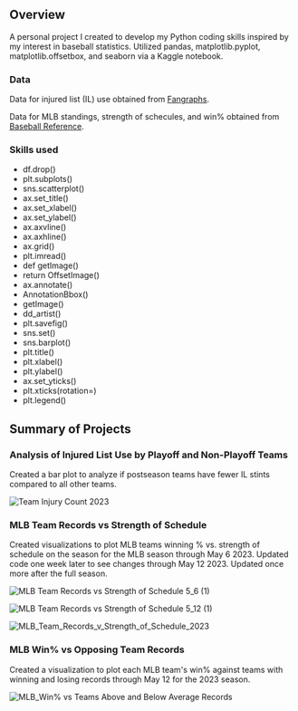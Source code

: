## Overview
A personal project I created to develop my Python coding skills inspired by my interest in baseball statistics. Utilized pandas, matplotlib.pyplot, matplotlib.offsetbox, and seaborn via a Kaggle notebook.

### Data
Data for injured list (IL) use obtained from [Fangraphs](https://www.fangraphs.com/roster-resource/injury-report?timeframe=all&groupby=all).

Data for MLB standings, strength of schecules, and win% obtained from [Baseball Reference](https://www.baseball-reference.com/leagues/MLB-standings.shtml).

### Skills used
* df.drop()
* plt.subplots()
* sns.scatterplot()
* ax.set_title()
* ax.set_xlabel()
* ax.set_ylabel()
* ax.axvline()
* ax.axhline()
* ax.grid()
* plt.imread()
* def getImage()
* return OffsetImage()
* ax.annotate()
* AnnotationBbox()
* getImage()
* dd_artist()
* plt.savefig()
* sns.set()
* sns.barplot()
* plt.title()
* plt.xlabel()
* plt.ylabel()
* ax.set_yticks()
* plt.xticks(rotation=)
* plt.legend()

## Summary of Projects

### Analysis of Injured List Use by Playoff and Non-Playoff Teams
Created a bar plot to analyze if postseason teams have fewer IL stints compared to all other teams.

![Team Injury Count 2023](https://github.com/diana-bergstrom/MLB-2023-season/assets/114450141/6ae8eb09-9ceb-4f1a-a8bd-c02690e85117)

### MLB Team Records vs Strength of Schedule
Created visualizations to plot MLB teams winning % vs. strength of schedule on the season for the MLB season through May 6 2023. Updated code one week later to see changes through May 12 2023. Updated once more after the full season.

![MLB Team Records vs Strength of Schedule 5_6 (1)](https://github.com/diana-bergstrom/MLB-2023-season/assets/114450141/7b0c8459-4e97-4fd5-89b0-b314828ff66f)

![MLB Team Records vs Strength of Schedule 5_12 (1)](https://github.com/diana-bergstrom/MLB-2023-season/assets/114450141/61e7987b-e8dc-4cad-ac99-f00040d17b12)

![MLB_Team_Records_v_Strength_of_Schedule_2023](https://github.com/diana-bergstrom/MLB-2023-season/assets/114450141/72c41407-6f72-4871-af4c-e2a6cf375a32)

### MLB Win% vs Opposing Team Records
Created a visualization to plot each MLB team's win% against teams with winning and losing records through May 12 for the 2023 season.

![MLB_Win% vs Teams Above and Below Average Records](https://github.com/diana-bergstrom/MLB-2023-season/assets/114450141/b13f0b2a-7085-4ccb-a25a-ccb511121ee5)

